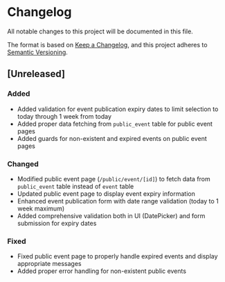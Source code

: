 # Changelog

All notable changes to this project will be documented in this file.

The format is based on [Keep a Changelog](https://keepachangelog.com/en/1.0.0/),
and this project adheres to [Semantic Versioning](https://semver.org/spec/v2.0.0.html).

## [Unreleased]

### Added
- Added validation for event publication expiry dates to limit selection to today through 1 week from today
- Added proper data fetching from `public_event` table for public event pages
- Added guards for non-existent and expired events on public event pages

### Changed
- Modified public event page (`/public/event/[id]`) to fetch data from `public_event` table instead of `event` table
- Updated public event page to display event expiry information
- Enhanced event publication form with date range validation (today to 1 week maximum)
- Added comprehensive validation both in UI (DatePicker) and form submission for expiry dates

### Fixed
- Fixed public event page to properly handle expired events and display appropriate messages
- Added proper error handling for non-existent public events
